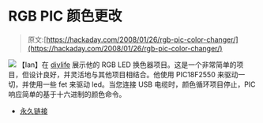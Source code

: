 # RGB PIC 颜色更改

> 原文:[https://hackaday.com/2008/01/26/rgb-pic-color-changer/](https://hackaday.com/2008/01/26/rgb-pic-color-changer/)

![](../Images/649c58ef4ebb93bb091a99f8059881f2.png)
【Ian】在 [diylife](http://www.diylife.com/2008/01/25/make-a-usb-color-changing-light/) 展示他的 RGB LED 换色器项目。这是一个非常简单的项目，但设计良好，并灵活地与其他项目相结合。他使用 PIC18F2550 来驱动一切，并使用一些 fet 来驱动 led。当您连接 USB 电缆时，颜色循环项目停止，PIC 响应简单的基于十六进制的颜色命令。

*   [永久链接](http://www.diylife.com/2008/01/25/make-a-usb-color-changing-light/)